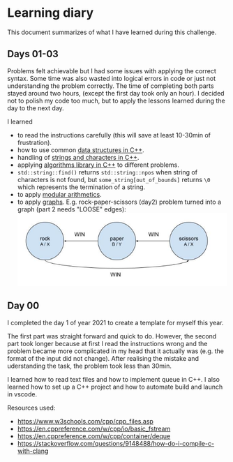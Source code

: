 # Learning diary

This document summarizes of what I have learned during this challenge.

## Days 01-03

Problems felt achievable but I had some issues with applying the correct syntax. Some time was also wasted into logical errors in code or just not understanding the problem correctly. The time of completing both parts stayed around two hours, (except the first day took only an hour). I decided not to polish my code too much, but to apply the lessons learned during the day to the next day.

I learned

* to read the instructions carefully (this will save at least 10-30min of frustration).
* how to use common [data structures in C++](<https://en.cppreference.com/w/cpp/container>).
* handling of [strings and characters in C++](<https://en.cppreference.com/w/cpp/string/basic_string>).
* applying [algorithms library in C++](<https://en.cppreference.com/w/cpp/algorithm>) to different problems.
* `std::string::find()` returns `std::string::npos` when string of characters is not found, but `some_string[out_of_bounds]` returns `\0` which represents the termination of a string.
* to apply [modular arithmetics](<https://www.khanacademy.org/computing/computer-science/cryptography/modarithmetic/a/)what-is-modular-arithmetic>).
* to apply [graphs](<https://en.wikipedia.org/wiki/Graph_(abstract_data_type)>). E.g. rock-paper-scissors (day2) problem turned into a graph (part 2 needs "LOOSE" edges):
![rock-paper-scissors-graph](images/rock_paper_scissors.jpg)

## Day 00

I completed the day 1 of year 2021 to create a template for myself this year.

The first part was straight forward and quick to do. However, the second part took longer because at first I read the instructions wrong and the problem became more complicated in my head that it actually was (e.g. the format of the input did not change). After realising the mistake and uderstanding the task, the problem took less than 30min.

I learned how to read text files and how to implement queue in C++. I also learned how to set up a C++ project and how to automate build and launch in vscode.

Resources used:

* <https://www.w3schools.com/cpp/cpp_files.asp>
* <https://en.cppreference.com/w/cpp/io/basic_fstream>
* <https://en.cppreference.com/w/cpp/container/deque>
* <https://stackoverflow.com/questions/9148488/how-do-i-compile-c-with-clang>
